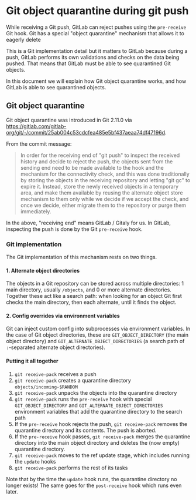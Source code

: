 # Git object quarantine during git push

While receiving a Git push, GitLab can reject pushes using the `pre-receive` Git hook. Git has a special "object quarantine" mechanism that allows it to eagerly delete 

This is a Git implementation detail but it matters to GitLab because
during a push, GitLab performs its own validations and checks on the
data being pushed. That means that GitLab must be able to see
quarantined Git objects.

In this document we will explain how Git object quarantine works, and
how GitLab is able to see quarantined objects.

## Git object quarantine

Git object quarantine was introduced in Git 2.11.0 via https://gitlab.com/gitlab-org/git/-/commit/25ab004c53cdcfea485e5bf437aeaa74df47196d.

From the commit message:

> In order for the receiving end of "git push" to inspect the
> received history and decide to reject the push, the objects sent
> from the sending end need to be made available to the hook and
> the mechanism for the connectivity check, and this was done
> traditionally by storing the objects in the receiving repository
> and letting "git gc" to expire it.  Instead, store the newly
> received objects in a temporary area, and make them available by
> reusing the alternate object store mechanism to them only while we
> decide if we accept the check, and once we decide, either migrate
> them to the repository or purge them immediately.

In the above, "receiving end" means GitLab / Gitaly for us. In GitLab,
inspecting the push is done by the Git `pre-receive` hook.

### Git implementation

The Git implementation of this mechanism rests on two things.

#### 1. Alternate object directories

The objects in a Git repository can be stored across multiple
directories: 1 main directory, usually `/objects`, and 0 or more
alternate directories. Together these act like a search path: when
looking for an object Git first checks the main directory, then each
alternate, until it finds the object.

#### 2. Config overrides via environment variables

Git can inject custom config into subprocesses via environment
variables. In the case of Git object directories, these are
`GIT_OBJECT_DIRECTORY` (the main object directory) and
`GIT_ALTERNATE_OBJECT_DIRECTORIES` (a search path of `:`-separated
alternate object directories).

#### Putting it all together

1. `git receive-pack` receives a push
1. `git receive-pack` creates a quarantine directory `objects/incoming-$RANDOM`
1. `git receive-pack` unpacks the objects into the quarantine directory
1. `git receive-pack` runs the `pre-receive` hook with special `GIT_OBJECT_DIRECTORY` and `GIT_ALTERNATE_OBJECT_DIRECTORIES` environment variables that add the quarantine directory to the search path
1. If the `pre-receive` hook rejects the push, `git receive-pack` removes the quarantine directory and its contents. The push is aborted.
1. If the `pre-receive` hook passes, `git receive-pack` merges the quarantine directory into the main object directory and deletes the (now empty) quarantine directory.
1. `git receive-pack` moves to the ref update stage, which includes running the `update` hooks
1. `git receive-pack` performs the rest of its tasks

Note that by the time the `update` hook runs, the quarantine directory
no longer exists! The same goes for the `post-receive` hook which runs
even later.

